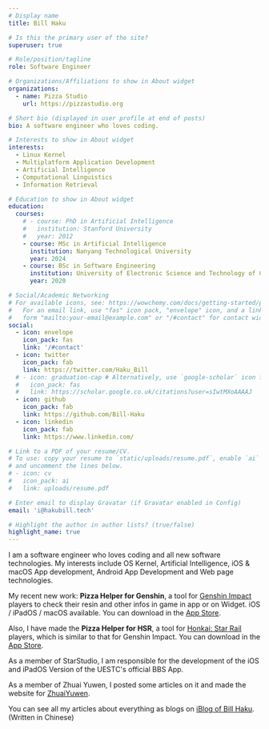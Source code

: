 ```yaml
---
# Display name
title: Bill Haku

# Is this the primary user of the site?
superuser: true

# Role/position/tagline
role: Software Engineer

# Organizations/Affiliations to show in About widget
organizations:
  - name: Pizza Studio
    url: https://pizzastudio.org

# Short bio (displayed in user profile at end of posts)
bio: A software engineer who loves coding.

# Interests to show in About widget
interests:
  - Linux Kernel
  - Multiplatform Application Development
  - Artificial Intelligence
  - Computational Linguistics
  - Information Retrieval

# Education to show in About widget
education:
  courses:
    # - course: PhD in Artificial Intelligence
    #   institution: Stanford University
    #   year: 2012
    - course: MSc in Artificial Intelligence
      institution: Nanyang Technological University
      year: 2024
    - course: BSc in Software Engineering
      institution: University of Electronic Science and Technology of China
      year: 2020

# Social/Academic Networking
# For available icons, see: https://wowchemy.com/docs/getting-started/page-builder/#icons
#   For an email link, use "fas" icon pack, "envelope" icon, and a link in the
#   form "mailto:your-email@example.com" or "/#contact" for contact widget.
social:
  - icon: envelope
    icon_pack: fas
    link: '/#contact'
  - icon: twitter
    icon_pack: fab
    link: https://twitter.com/Haku_Bill
  # - icon: graduation-cap # Alternatively, use `google-scholar` icon from `ai` icon pack
  #   icon_pack: fas
  #   link: https://scholar.google.co.uk/citations?user=sIwtMXoAAAAJ
  - icon: github
    icon_pack: fab
    link: https://github.com/Bill-Haku
  - icon: linkedin
    icon_pack: fab
    link: https://www.linkedin.com/

# Link to a PDF of your resume/CV.
# To use: copy your resume to `static/uploads/resume.pdf`, enable `ai` icons in `params.toml`,
# and uncomment the lines below.
# - icon: cv
#   icon_pack: ai
#   link: uploads/resume.pdf

# Enter email to display Gravatar (if Gravatar enabled in Config)
email: 'i@hakubill.tech'

# Highlight the author in author lists? (true/false)
highlight_name: true
---
```


I am a software engineer who loves coding and all new software technologies. My interests include OS Kernel, Artificial Intelligence, iOS & macOS App development, Android App Development and Web page technologies.

My recent new work: **Pizza Helper for Genshin**, a tool for [Genshin Impact](https://genshin.hoyoverse.com) players to check their resin and other infos in game in app or on Widget. iOS / iPadOS / macOS available. You can download in the [App Store](https://apps.apple.com/cn/app/%E5%8E%9F%E7%A5%9E%E6%8A%AB%E8%90%A8%E5%B0%8F%E5%8A%A9%E6%89%8B/id1635319193).

Also, I have made the **Pizza Helper for HSR**, a tool for [Honkai: Star Rail](https://hsr.hoyoverse.com) players, which is similar to that for Genshin Impact. You can download in the [App Store](https://download.pizzastudio.org/hsr).

As a member of StarStudio, I am responsible for the development of the iOS and iPadOS Version of the UESTC's official BBS App.

As a member of Zhuai Yuwen, I posted some articles on it and made the website for [ZhuaiYuwen](http://zhuaiyuwen.hakubill.tech).

You can see all my articles about everything as blogs on [iBlog of Bill Haku](http://blog.hakubill.tech). (Written in Chinese)

<!-- {{< icon name="download" pack="fas" >}} Download my {{< staticref "uploads/demo_resume.pdf" "newtab" >}}resumé{{< /staticref >}}. -->
